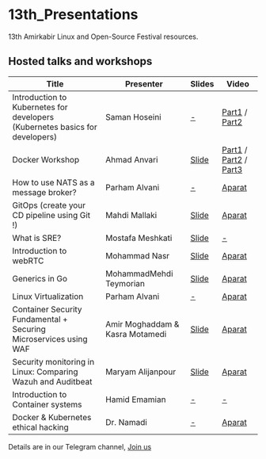 # 13th_Presentations

13th Amirkabir Linux and Open-Source Festival resources.

## Hosted talks and workshops
|Title|Presenter|Slides|Video|
|--|--|--|--|
|Introduction to Kubernetes for developers (Kubernetes basics for developers)|Saman Hoseini| [-]() | [Part1](https://www.aparat.com/v/ZUbys) / [Part2](https://www.aparat.com/v/qun5C) |
|Docker Workshop|Ahmad Anvari| [Slide](https://github.com/linuxfestival/13th_Presentations/blob/main/slides/Presentation.pdf) | [Part1](https://www.aparat.com/v/kla0X) / [Part2](https://www.aparat.com/v/RodGK) / [Part3](https://www.aparat.com/v/G7dbm) |
|How to use NATS as a message broker?|Parham Alvani| [-]() | [Aparat](https://www.aparat.com/v/Hv3b9) |
|GitOps (create your CD pipeline using Git !)|Mahdi Mallaki| [Slide](https://github.com/linuxfestival/13th_Presentations/blob/main/slides/gitops-presentation.pdf) | [Aparat](https://www.aparat.com/v/ts31Y) |
|What is SRE?|Mostafa Meshkati| [Slide](https://github.com/linuxfestival/13th_Presentations/blob/main/slides/sre_linuxfest.pdf) | [-]() |
|Introduction to webRTC|Mohammad Nasr| [Slide](https://github.com/linuxfestival/13th_Presentations/blob/main/slides/WebRTC.pdf) | [Aparat](https://www.aparat.com/v/y9dc6) |
|Generics in Go|MohammadMehdi Teymorian| [Slide](https://github.com/linuxfestival/13th_Presentations/blob/main/slides/generics-in-go.pdf) | [Aparat](https://www.aparat.com/v/SBxVz) |
|Linux Virtualization|Parham Alvani| [-]() | [Aparat](https://www.aparat.com/v/b6AME) |
|Container Security Fundamental + Securing Microservices using WAF|Amir Moghaddam & Kasra Motamedi| [Slide](https://github.com/linuxfestival/13th_Presentations/blob/main/slides/WAF.pdf) | [Aparat](https://www.aparat.com/v/eRdK2) |
|Security monitoring in Linux: Comparing Wazuh and Auditbeat|Maryam Alijanpour| [Slide](https://github.com/linuxfestival/13th_Presentations/blob/main/slides/Container_Security.pdf) | [Aparat](https://www.aparat.com/v/KdzM6) |
|Introduction to Container systems|Hamid Emamian| [-]()| [-]() |
|Docker & Kubernetes ethical hacking|Dr. Namadi| [-]() | [Aparat](https://www.aparat.com/v/Qs6w5) |


Details are in our Telegram channel, [Join us](https://t.me/LinuxFest)
